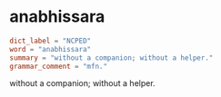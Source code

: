 # anabhissara

``` toml
dict_label = "NCPED"
word = "anabhissara"
summary = "without a companion; without a helper."
grammar_comment = "mfn."
```

without a companion; without a helper.

